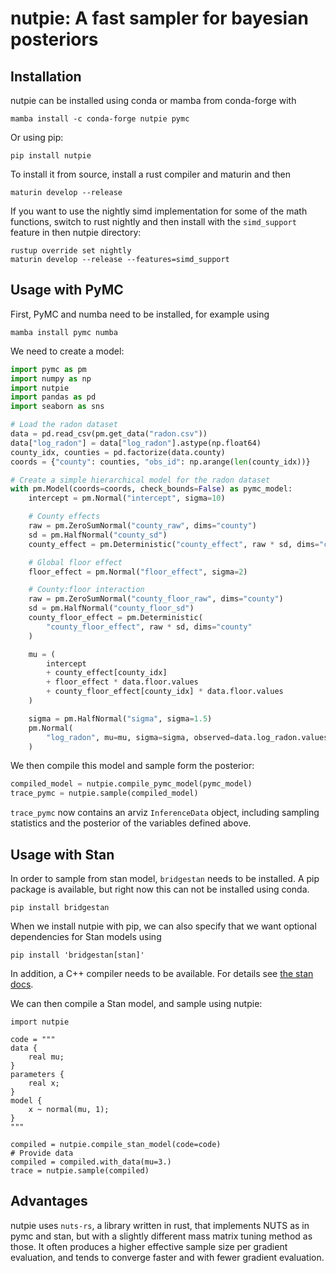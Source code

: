 # nutpie: A fast sampler for bayesian posteriors

## Installation

nutpie can be installed using conda or mamba from conda-forge with

```
mamba install -c conda-forge nutpie pymc
```

Or using pip:

```
pip install nutpie
```

To install it from source, install a rust compiler and maturin and then

```
maturin develop --release
```

If you want to use the nightly simd implementation for some of the math functions,
switch to rust nightly and then install with the `simd_support` feature in then
nutpie directory:

```
rustup override set nightly
maturin develop --release --features=simd_support
```

## Usage with PyMC

First, PyMC and numba need to be installed, for example using

```
mamba install pymc numba
```

We need to create a model:

```python
import pymc as pm
import numpy as np
import nutpie
import pandas as pd
import seaborn as sns

# Load the radon dataset
data = pd.read_csv(pm.get_data("radon.csv"))
data["log_radon"] = data["log_radon"].astype(np.float64)
county_idx, counties = pd.factorize(data.county)
coords = {"county": counties, "obs_id": np.arange(len(county_idx))}

# Create a simple hierarchical model for the radon dataset
with pm.Model(coords=coords, check_bounds=False) as pymc_model:
    intercept = pm.Normal("intercept", sigma=10)

    # County effects
    raw = pm.ZeroSumNormal("county_raw", dims="county")
    sd = pm.HalfNormal("county_sd")
    county_effect = pm.Deterministic("county_effect", raw * sd, dims="county")

    # Global floor effect
    floor_effect = pm.Normal("floor_effect", sigma=2)

    # County:floor interaction
    raw = pm.ZeroSumNormal("county_floor_raw", dims="county")
    sd = pm.HalfNormal("county_floor_sd")
    county_floor_effect = pm.Deterministic(
        "county_floor_effect", raw * sd, dims="county"
    )

    mu = (
        intercept
        + county_effect[county_idx]
        + floor_effect * data.floor.values
        + county_floor_effect[county_idx] * data.floor.values
    )

    sigma = pm.HalfNormal("sigma", sigma=1.5)
    pm.Normal(
        "log_radon", mu=mu, sigma=sigma, observed=data.log_radon.values, dims="obs_id"
    )
```

We then compile this model and sample form the posterior:

```python
compiled_model = nutpie.compile_pymc_model(pymc_model)
trace_pymc = nutpie.sample(compiled_model)
```

`trace_pymc` now contains an arviz `InferenceData` object, including sampling
statistics and the posterior of the variables defined above.

## Usage with Stan

In order to sample from stan model, `bridgestan` needs to be installed.
A pip package is available, but right now this can not be installed using conda.

```
pip install bridgestan
```

When we install nutpie with pip, we can also specify that we want optional
dependencies for Stan models using

```
pip install 'bridgestan[stan]'
```

In addition, a C++ compiler needs to be available. For details see
[the stan docs](https://mc-stan.org/docs/cmdstan-guide/cmdstan-installation.html#cpp-toolchain).

We can then compile a Stan model, and sample using nutpie:

```
import nutpie

code = """
data {
    real mu;
}
parameters {
    real x;
}
model {
    x ~ normal(mu, 1);
}
"""

compiled = nutpie.compile_stan_model(code=code)
# Provide data
compiled = compiled.with_data(mu=3.)
trace = nutpie.sample(compiled)
```

## Advantages

nutpie uses `nuts-rs`, a library written in rust, that implements NUTS as in
pymc and stan, but with a slightly different mass matrix tuning method as
those. It often produces a higher effective sample size per gradient
evaluation, and tends to converge faster and with fewer gradient evaluation.
